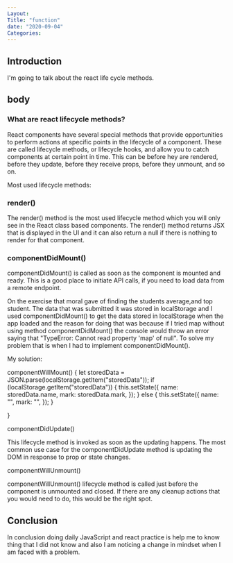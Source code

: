 ```yaml
---
Layout: 
Title: "function"
date: "2020-09-04"
Categories:
---
```


## Introduction

I'm going to talk about the react life cycle methods.
## body

### What are react lifecycle methods?

React components have several special methods that provide opportunities to perform actions at specific points in the lifecycle of a component. These are called lifecycle methods, or lifecycle hooks, and allow you to catch components at certain point in time. This can be before hey are rendered, before they update, before they receive props, before they unmount, and so on.

Most used lifecycle methods:

### render()

The render() method is the most used lifecycle method which  you will only see in the React class based components. The render() method returns JSX that is displayed in the UI and it can also return a null if there is nothing to render for that component.

### componentDidMount()

componentDidMount() is called as soon as the component is mounted and ready. This is a good place to initiate API calls, if you need to load data from a remote endpoint.

On the exercise that moral gave of finding the students average,and top student. The data that was submitted it was stored in localStorage and I used componentDidMount() to get the data stored in localStorage when the app loaded and the reason for doing that was because if I tried map without using method componentDidMount() the console would throw an error saying that "TypeError: Cannot read property 'map' of null". To solve my problem that is when I had to implement componentDidMount().

My solution:

 componentWillMount() {
    let storedData = JSON.parse(localStorage.getItem("storedData"));
    if (localStorage.getItem("storedData")) {
      this.setState({
        name: storedData.name,
        mark: storedData.mark,
      });
    } else {
      this.setState({
        name: "",
        mark: "",
      });
    }
    
  }

  componentDidUpdate()

  This lifecycle method is invoked as soon as the updating happens. The most common use case for the componentDidUpdate method is updating the DOM in response to prop or state changes.

  componentWillUnmount()

  componentWillUnmount() lifecycle method is called just before the component is unmounted and closed. If there are any cleanup actions that you would need to do, this would be the right spot.

  ## Conclusion

  In conclusion doing daily JavaScript and react practice is help me to know thing that I did not know and also I am noticing a change in mindset when I am faced with a problem. 
